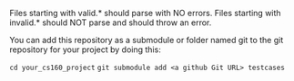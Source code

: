 Files starting with valid.* should parse with NO errors.
Files starting with invalid.* should NOT parse and should throw an error.

You can add this repository as a submodule or folder named git to the git
repository for your project by doing this:

`cd your_cs160_project`
`git submodule add <a github Git URL> testcases`
